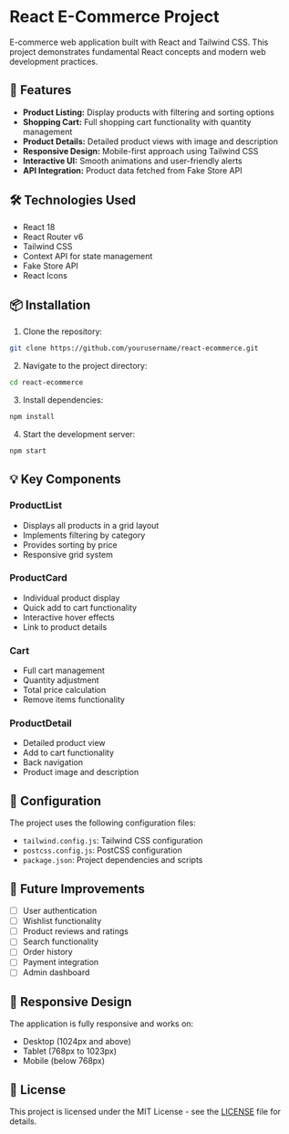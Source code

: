 # React E-Commerce Project

E-commerce web application built with React and Tailwind CSS. This project demonstrates fundamental React concepts and modern web development practices.

## 🚀 Features

- **Product Listing:** Display products with filtering and sorting options
- **Shopping Cart:** Full shopping cart functionality with quantity management
- **Product Details:** Detailed product views with image and description
- **Responsive Design:** Mobile-first approach using Tailwind CSS
- **Interactive UI:** Smooth animations and user-friendly alerts
- **API Integration:** Product data fetched from Fake Store API

## 🛠️ Technologies Used
- React 18
- React Router v6
- Tailwind CSS
- Context API for state management
- Fake Store API
- React Icons

## 📦 Installation

1. Clone the repository:
```bash
git clone https://github.com/yourusername/react-ecommerce.git
```

2. Navigate to the project directory:
```bash
cd react-ecommerce
```

3. Install dependencies:
```bash
npm install
```

4. Start the development server:
```bash
npm start
```

## 💡 Key Components

### ProductList
- Displays all products in a grid layout
- Implements filtering by category
- Provides sorting by price
- Responsive grid system

### ProductCard
- Individual product display
- Quick add to cart functionality
- Interactive hover effects
- Link to product details

### Cart
- Full cart management
- Quantity adjustment
- Total price calculation
- Remove items functionality

### ProductDetail
- Detailed product view
- Add to cart functionality
- Back navigation
- Product image and description

## 🔧 Configuration

The project uses the following configuration files:

- `tailwind.config.js`: Tailwind CSS configuration
- `postcss.config.js`: PostCSS configuration
- `package.json`: Project dependencies and scripts

## 🌟 Future Improvements

- [ ] User authentication
- [ ] Wishlist functionality
- [ ] Product reviews and ratings
- [ ] Search functionality
- [ ] Order history
- [ ] Payment integration
- [ ] Admin dashboard

## 📱 Responsive Design

The application is fully responsive and works on:
- Desktop (1024px and above)
- Tablet (768px to 1023px)
- Mobile (below 768px)

## 📝 License

This project is licensed under the MIT License - see the [LICENSE](LICENSE) file for details.
